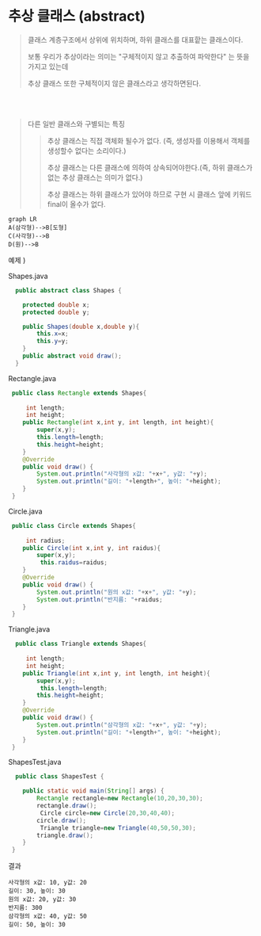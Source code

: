 # 추상 클래스  (abstract)

> 클래스 계층구조에서 상위에 위치하며, 하위 클래스를 대표핱는 클래스이다.
> 
> 보통 우리가 추상이라는 의미는 "구체적이지 않고 추출하여 파악한다" 는 뜻을 가지고 있는데 
> 
> 추상 클래스 또한 구체적이지 않은 클래스라고 생각하면된다. 

<br>
<br>

> 다른 일반 클래스와 구별되는 특징 
> 
> > 추상 클래스는 직접 객체화 될수가 없다. (즉, 생성자를 이용해서 객체를 생성할수 없다는 소리이다.)
> > 
> > 추상 클래스는 다른 클래스에 의하여 상속되어야한다.(즉, 하위 클래스가 없는 추상 클래스는 의미가 없다.)
> > 
> > 추상 클래스는 하위 클래스가 있어야 하므로 구현 시 클래스 앞에 키워드 final이 올수가 없다.


```mermaid
graph LR
A(삼각형)-->B[도형]
C(사각형)-->B
D(원)-->B
```


예제 )

Shapes.java 

```java 
  public abstract class Shapes {

    protected double x;
    protected double y;

    public Shapes(double x,double y){
        this.x=x;
        this.y=y;
    }
    public abstract void draw();
  }
```

Rectangle.java 

```java
 public class Rectangle extends Shapes{
     
     int length;
     int height;
    public Rectangle(int x,int y, int length, int height){
        super(x,y);
        this.length=length;
        this.height=height;
    }
    @Override
    public void draw() {
        System.out.println("사각형의 x값: "+x+", y값: "+y);
        System.out.println("길이: "+length+", 높이: "+height);
    }
 }
```

Circle.java

```java
 public class Circle extends Shapes{
  
     int radius;
    public Circle(int x,int y, int raidus){
        super(x,y);
         this.raidus=raidus;
    }
    @Override
    public void draw() {
        System.out.println("원의 x값: "+x+", y값: "+y);
        System.out.println("반지름: "+raidus;
    }
 }
```

Triangle.java

```java 
  public class Triangle extends Shapes{
    
     int length;
     int height;
    public Triangle(int x,int y, int length, int height){
        super(x,y);
         this.length=length;
        this.height=height;
    }
    @Override
    public void draw() {
        System.out.println("삼각형의 x값: "+x+", y값: "+y);
        System.out.println("길이: "+length+", 높이: "+height);
    }
 }
```

ShapesTest.java  

```java 
  public class ShapesTest {

    public static void main(String[] args) {
        Rectangle rectangle=new Rectangle(10,20,30,30);
        rectangle.draw();
         Circle circle=new Circle(20,30,40,40);
        circle.draw();
         Triangle triangle=new Triangle(40,50,50,30);
        triangle.draw();
    }
 }
```

결과 
```
사각형의 x값: 10, y값: 20
길이: 30, 높이: 30
원의 x값: 20, y값: 30
반지름: 300
삼각형의 x값: 40, y값: 50
길이: 50, 높이: 30
```



